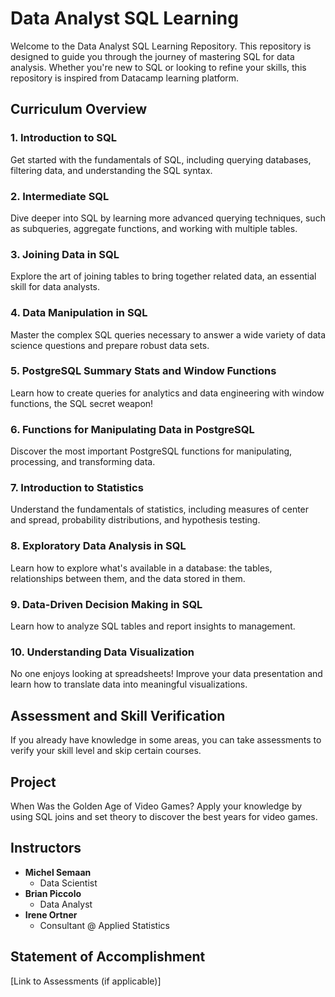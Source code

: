 
# Data Analyst SQL Learning 

Welcome to the Data Analyst SQL Learning Repository. This repository is designed to guide you through the journey of mastering SQL for data analysis. 
Whether you're new to SQL or looking to refine your skills, this repository is inspired from Datacamp learning platform.

## Curriculum Overview

### 1. Introduction to SQL
Get started with the fundamentals of SQL, including querying databases, filtering data, and understanding the SQL syntax.

### 2. Intermediate SQL
Dive deeper into SQL by learning more advanced querying techniques, such as subqueries, aggregate functions, and working with multiple tables.

### 3. Joining Data in SQL
Explore the art of joining tables to bring together related data, an essential skill for data analysts.

### 4. Data Manipulation in SQL
Master the complex SQL queries necessary to answer a wide variety of data science questions and prepare robust data sets.

### 5. PostgreSQL Summary Stats and Window Functions
Learn how to create queries for analytics and data engineering with window functions, the SQL secret weapon!

### 6. Functions for Manipulating Data in PostgreSQL
Discover the most important PostgreSQL functions for manipulating, processing, and transforming data.

### 7. Introduction to Statistics
Understand the fundamentals of statistics, including measures of center and spread, probability distributions, and hypothesis testing.

### 8. Exploratory Data Analysis in SQL
Learn how to explore what's available in a database: the tables, relationships between them, and the data stored in them.

### 9. Data-Driven Decision Making in SQL
Learn how to analyze SQL tables and report insights to management.

### 10. Understanding Data Visualization
No one enjoys looking at spreadsheets! Improve your data presentation and learn how to translate data into meaningful visualizations.

## Assessment and Skill Verification

If you already have knowledge in some areas, you can take assessments to verify your skill level and skip certain courses.

## Project
When Was the Golden Age of Video Games?
Apply your knowledge by using SQL joins and set theory to discover the best years for video games.

## Instructors

- **Michel Semaan**
  - Data Scientist
- **Brian Piccolo**
  - Data Analyst
- **Irene Ortner**
  - Consultant @ Applied Statistics
## Statement of Accomplishment

[Link to Assessments (if applicable)]
